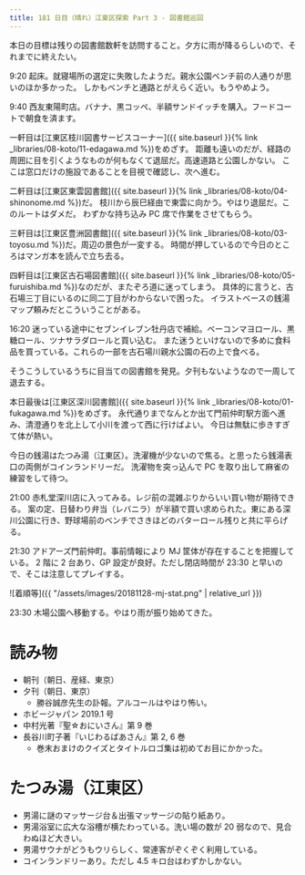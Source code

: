 ```yaml
---
title: 181 日目（晴れ）江東区探索 Part 3 - 図書館巡回
---
```


本日の目標は残りの図書館数軒を訪問すること。夕方に雨が降るらしいので、それまでに終えたい。

9:20 起床。就寝場所の選定に失敗したようだ。親水公園ベンチ前の人通りが思いのほか多かった。
しかもベンチと通路とがえらく近い。もうやめよう。

9:40 西友東陽町店。バナナ、黒コッペ、半額サンドイッチを購入。フードコートで朝食を済ます。

一軒目は[江東区枝川図書サービスコーナー]({{ site.baseurl }}{% link _libraries/08-koto/11-edagawa.md %})をめざす。
距離も遠いのだが、経路の周囲に目を引くようなものが何もなくて退屈だ。高速道路と公園しかない。
ここは窓口だけの施設であることを目視で確認し、次へ進む。

二軒目は[江東区東雲図書館]({{ site.baseurl }}{% link _libraries/08-koto/04-shinonome.md %})だ。
枝川から辰巳経由で東雲に向かう。やはり退屈だ。このルートはダメだ。
わずかな持ち込み PC 席で作業をさせてもらう。

三軒目は[江東区豊洲図書館]({{ site.baseurl }}{% link _libraries/08-koto/03-toyosu.md %})だ。周辺の景色が一変する。
時間が押しているので今日のところはマンガ本を読んで立ち去る。

四軒目は[江東区古石場図書館]({{ site.baseurl }}{% link _libraries/08-koto/05-furuishiba.md %})なのだが、またぞろ道に迷ってしまう。
具体的に言うと、古石場三丁目にいるのに同二丁目がわからないで困った。
イラストベースの銭湯マップ頼みだとこういうことがある。

16:20 迷っている途中にセブンイレブン牡丹店で補給。ベーコンマヨロール、黒糖ロール、ツナサラダロールと買い込む。
また迷うといけないので多めに食料品を買っている。これらの一部を古石場川親水公園の石の上で食べる。

そうこうしているうちに目当ての図書館を発見。夕刊もないようなので一周して退去する。

本日最後は[江東区深川図書館]({{ site.baseurl }}{% link _libraries/08-koto/01-fukagawa.md %})をめざす。
永代通りまでなんとか出て門前仲町駅方面へ進み、清澄通りを北上して小川を渡って西に行けばよい。
今日は無駄に歩きすぎて体が熱い。

今日の銭湯はたつみ湯（江東区）。洗濯機が少ないので焦る。と思ったら銭湯表口の両側がコインランドリーだ。
洗濯物を突っ込んで PC を取り出して麻雀の練習をして待つ。

21:00 赤札堂深川店に入ってみる。レジ前の混雑ぶりからいい買い物が期待できる。
案の定、日替わり弁当（レバニラ）が半額で買い求められた。東にある深川公園に行き、野球場前のベンチでさきほどのバターロール残りと共に平らげる。

21:30 アドアーズ門前仲町。事前情報により MJ 筐体が存在することを把握している。
2 階に 2 台あり、GP 設定が良好。ただし閉店時間が 23:30 と早いので、そこは注意してプレイする。

![着順等]({{ "/assets/images/20181128-mj-stat.png" | relative_url }})

23:30 木場公園へ移動する。やはり雨が振り始めてきた。

# 読み物

* 朝刊（朝日、産経、東京）
* 夕刊（朝日、東京）
  * 勝谷誠彦先生の訃報。アルコールはやはり怖い。
* ホビージャパン 2019.1 号
* 中村光著『聖☆おにいさん』第 9 巻
* 長谷川町子著『いじわるばあさん』第 2, 6 巻
  * 巻末おまけのクイズとタイトルロゴ集は初めてお目にかかった。

# たつみ湯（江東区）

* 男湯に謎のマッサージ台＆出張マッサージの貼り紙あり。
* 男湯浴室に広大な浴槽が横たわっている。洗い場の数が 20 弱なので、見合わぬほど大きい。
* 男湯サウナがどうもウリらしく、常連客がぞくぞく利用している。
* コインランドリーあり。ただし 4.5 キロ台はわずかしかない。
